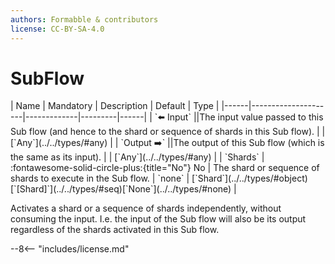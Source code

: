 ```yaml
---
authors: Formabble & contributors
license: CC-BY-SA-4.0
---
```



# SubFlow

<div class="sh-parameters" markdown="1">
| Name | Mandatory | Description | Default | Type |
|------|---------------------|-------------|---------|------|
| `⬅️ Input` ||The input value passed to this Sub flow (and hence to the shard or sequence of shards in this Sub flow). | | [`Any`](../../types/#any) |
| `Output ➡️` ||The output of this Sub flow (which is the same as its input). | | [`Any`](../../types/#any) |
| `Shards` | :fontawesome-solid-circle-plus:{title="No"} No  | The shard or sequence of shards to execute in the Sub flow. | `none` | [`Shard`](../../types/#object)[`[Shard]`](../../types/#seq)[`None`](../../types/#none) |

</div>

Activates a shard or a sequence of shards independently, without consuming the input. I.e. the input of the Sub flow will also be its output regardless of the shards activated in this Sub flow.

--8<-- "includes/license.md"

